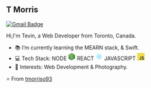## T Morris
[![Gmail Badge](https://img.shields.io/badge/-Gmail-c14438?style=flat-square&logo=Gmail&logoColor=white&link=mailto:tmorriso93@gmail.com)](mailto:tmorriso93@gmail.com)

Hi,I'm Tevin, a Web Developer from Toronto, Canada.

- :books: I’m currently learning the MEARN stack, & Swift.
- :computer: Tech Stack: NODE <img height="20" src="https://raw.githubusercontent.com/github/explore/80688e429a7d4ef2fca1e82350fe8e3517d3494d/topics/nodejs/nodejs.png">  REACT <img height="20" src="https://raw.githubusercontent.com/github/explore/80688e429a7d4ef2fca1e82350fe8e3517d3494d/topics/react/react.png">  JAVASCRIPT <img height="20" src="https://raw.githubusercontent.com/github/explore/80688e429a7d4ef2fca1e82350fe8e3517d3494d/topics/javascript/javascript.png">  
- :pushpin: Interests: Web Development & Photography.

⭐️  From [tmorriso93](https://github.com/tmorriso93)
